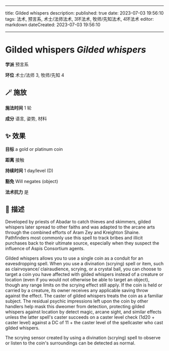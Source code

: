 
---
title: Gilded whispers
description: 
published: true
date: 2023-07-03 19:56:10
tags: 法术, 预言系, 术士/法师法术, 3环法术, 牧师/先知法术, 4环法术
editor: markdown
dateCreated: 2023-07-03 19:56:10

---

# **Gilded whispers** *Gilded whispers*

**学派** 预言系 

**环位** 术士/法师 3, 牧师/先知 4

## 🪄 施放

**施法时间** 1 轮

**成分** 语言, 姿势, 材料

## ✨ 效果 

**目标** a gold or platinum coin 

**距离** 接触  

**持续时间** 1 day/level (D) 

**豁免** Will negates (object)

**法术抗力** 是

## 📖 描述

Developed by priests of Abadar to catch thieves and skimmers, gilded whispers later spread to other faiths and was adapted to the arcane arts through the combined efforts of Aram Zey and Kreighton Shaine. Pathfinders most commonly use this spell to track bribes and illicit purchases back to their ultimate source, especially when they suspect the influence of Aspis Consortium agents.

Gilded whispers allows you to use a single coin as a conduit for an eavesdropping spell. When you use a divination (scrying) spell or item, such as clairvoyance/ clairaudience, scrying, or a crystal ball, you can choose to target a coin you have affected with gilded whispers instead of a creature or location (even if you would not otherwise be able to target an object), though any range limits on the scrying effect still apply. If the coin is held or carried by a creature, its owner receives any applicable saving throw against the effect. The caster of gilded whispers treats the coin as a familiar subject. The residual psychic impressions left upon the coin by other handlers help mask this dweomer from detection, protecting gilded whispers against location by detect magic, arcane sight, and similar effects unless the latter spell's caster succeeds on a caster level check (1d20 + caster level) against a DC of 11 + the caster level of the spellcaster who cast gilded whispers.

The scrying sensor created by using a divination (scrying) spell to observe or listen to the coin's surroundings can be detected as normal.
    